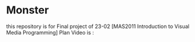 # Monster
this repository is for Final project of 23-02 [MAS2011 Introduction to Visual Media Programming]
Plan Video is : 

